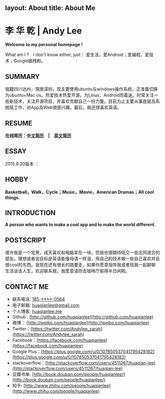 layout: About
title: About Me
---
李 华 乾 | Andy Lee　
=============

**Welcome to my personal homepage !**

What am I ?　I don't know either, just： 爱生活，爱Android；爱编程，爱技术；Google脑残粉。

SUMMARY
-------

祖籍四川达州，現居深圳，现主要使用ubuntu与windows操作系统，正准备切换为ubuntu+Mac os。热爱技术热爱开源，为Linux、Android而着迷。时常关注一些新技术，关注开源项目，并喜欢贡献自己一份力量。目前为止主要从事底层及系统级工作，对App及Web很感兴趣。最后，我还很喜欢英语。

RESUME
------
**在线简历：[中文简历](../resume_cn.html)　|　[英文简历](../resume_en.html)**

ESSAY
------
2015.9.20版本 ：



HOBBY
-------
**Basketball，Walk，Cycle；Music，Movie，American Dramas；All cool things.**

INTRODUCTION
------------------

**A person who wants to make a cool app and to make the world different.**

POSTSCRIPT
------------------
或许我是一个宅男，成天喜欢和电脑呆在一块，但我也很期待结交一些志同道合的朋友。理想或者说目标是英语能像母语一样溜，用自己的技术做一些自己喜欢并且很cool的东西。我现在还有很长的路要走，如果你愿意指导我或者找我一起聊聊生活谈谈人生，欢迎联系我，我愿意请你去咖啡厅偷得半日闲暇。

CONTACT ME
------------------
- 联系电话: [185-\*\*\*\*-0564](tel://180-\*\*\*\*-0564)
- 电子邮箱: <huaqianlee@gmail.com>
- 个人博客: [huaqianlee.me](http://huaqianlee.me)
- Github : [http://github.com/huaqianlee](http://github.com/huaqianlee)
- 微博： [http://weibo.com/huaqianlee](http://weibo.com/huaqianlee)
- Twitter：[https://twitter.com/Andylee_sarah](https://twitter.com/Andylee_sarah)
- Facebook：[https://facebook.com/huaqianlee](https://facebook.com/huaqianlee)
- Google Plus：[https://plus.google.com/u/0/107850537041795428182](https://plus.google.com/u/0/107850537041795428182)
- stackoverflow：[http://stackoverflow.com/users/4511267/huaqian-lee](http://stackoverflow.com/users/4511267/huaqian-lee)
- 豆瓣书单: [http://book.douban.com/people/huaqianlee/](http://book.douban.com/people/huaqianlee/)
- 知乎:  [http://www.zhihu.com/people/huaqianlee](http://www.zhihu.com/people/huaqianlee)
